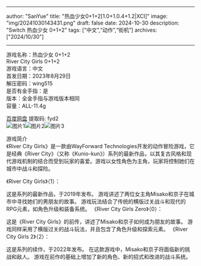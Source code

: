 
---
author: "SanYue"
title: "热血少女0+1+2[1.0+1.0.4+1.2|XCI]"
image: "img/20241030143431.png"
draft: false
date: 2024-10-30
description: "Switch 热血少女 0+1+2"
tags: [“中文”,“动作”,“街机”]
archives: ["2024/10/30"]

---

游戏名称：热血少女 0+1+2   
River City Girls 0+1+2    
游戏语言：中文  
首发日期：2023年8月29日  
解压密码：wing515  
是否有金手指：是  
版本：全金手指与游戏版本相同   
容量：ALL-11.4g

[百度网盘](https://pan.baidu.com/s/1nFrrL4IYTxz9iuUmmCbBvg) 提取码: fyd2  
![图片1](img/3ecbe8e53ee8d.jpg)![图片2](img/83d4e1376.jpg)![图片3](img/fd6f5ca229808c.jpg)  

游戏简介  
《River City Girls》是一款由WayForward Technologies开发的动作冒险游戏，它是经典《River City》（又称《Kunio-kun》）系列的最新作品，以其复古风格和现代游戏机制的结合而受到玩家的喜爱。游戏以女性角色为主角，玩家将控制她们在城市中战斗和探险。

《River City Girls》（1）：

这是系列的最新作品，于2019年发布。
游戏讲述了两位女主角Misako和京子在城市中寻找她们的男朋友的故事。
游戏玩法结合了传统的横版过关战斗和现代的RPG元素，如角色升级和装备系统。
《River City Girls Zero》（0）：

这是《River City Girls》的前传，讲述了Misako和京子如何成为朋友的故事。
游戏同样采用了横版过关的战斗玩法，并且包含了角色升级和探索元素。
《River City Girls 2》（2）：

这是系列的续作，于2022年发布。
在这款游戏中，Misako和京子将面临新的挑战和敌人。
游戏在前作的基础上增加了新的角色、新的招式和改进的战斗系统。

